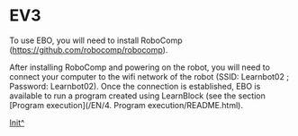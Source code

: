 <a name="Init"></a>

# EV3

To use EBO, you will need to install RoboComp (https://github.com/robocomp/robocomp).

After installing RoboComp and powering on the robot, you will need to connect your computer to the wifi network of the robot (SSID: Learnbot02 ; Password: Learnbot02). Once the connection is established, EBO is available to run a program created using LearnBlock (see the section [Program execution](<hidepath>/EN/4. Program execution/README.html).
 
[Init^](#Init)

